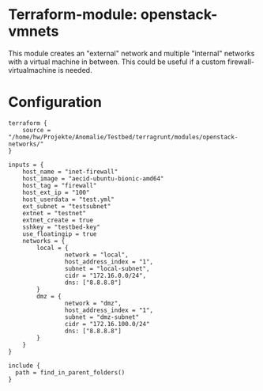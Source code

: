 # Terraform-module: openstack-vmnets

This module creates an "external" network and multiple "internal" networks with a virtual machine in between. This
could be useful if a custom firewall-virtualmachine is needed.

# Configuration


```
terraform {
    source = "/home/hw/Projekte/Anomalie/Testbed/terragrunt/modules/openstack-networks/"
}

inputs = {
    host_name = "inet-firewall"
    host_image = "aecid-ubuntu-bionic-amd64"
    host_tag = "firewall"
    host_ext_ip = "100"
    host_userdata = "test.yml"
    ext_subnet = "testsubnet"
    extnet = "testnet"
    extnet_create = true
    sshkey = "testbed-key"
    use_floatingip = true
    networks = {
        local = {
                network = "local",
                host_address_index = "1",
                subnet = "local-subnet",
                cidr = "172.16.0.0/24",
                dns: ["8.8.8.8"]
        }
        dmz = {
                network = "dmz",
                host_address_index = "1",
                subnet = "dmz-subnet"
                cidr = "172.16.100.0/24"
                dns: ["8.8.8.8"]
        }
    }
}

include {
  path = find_in_parent_folders()
}
```
